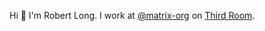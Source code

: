 Hi :wave: I'm Robert Long. I work at [@matrix-org](https://github.com/matrix-org/thirdroom) on [Third Room](https://github.com/matrix-org/thirdroom).
